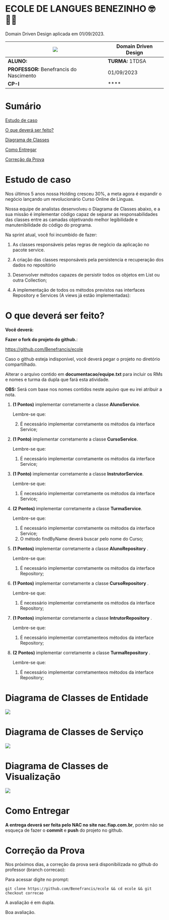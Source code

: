 # ECOLE DE LANGUES BENEZINHO 🤓👍🏾

Domain Driven Design aplicada em 01/09/2023.

| ![](documentacao/fiap.jpg)              | **Domain Driven Design** |
|-----------------------------------------|--------------------------|
| **ALUNO:**                              | **TURMA:** 1TDSA         |
| **PROFESSOR:** Benefrancis do Nascimento | 01/09/2023               |
| **CP-I**                               | ****                     |

# Sumário

[Estudo de caso ](#_Estudo_de_caso)

[O que deverá ser feito? ](#_O_que_devera_ser_feito)

[Diagrama de Classes ](#_Diagrama_de_Classes)

[Como Entregar ](#_Entrega)

[Correção da Prova ](#_Correcao)

<a id="_Estudo_de_caso"></a>

# Estudo de caso

Nos últimos 5 anos nossa Holding cresceu 30%, a meta agora é expandir o negócio lançando um revolucionário Curso Online de Linguas.

Nossa equipe de analistas desenvolveu o Diagrama de Classes abaixo, e a sua missão é implementar código capaz de separar as responsabilidades das classes entre as camadas objetivando melhor legibilidade e manutenibilidade do código do programa.

Na sprint atual, você foi incumbido de fazer:

1. As classes responsáveis pelas regras de negócio da aplicação no pacote service.

2. A criação das classes responsáveis pela persistencia e recuperação dos dados no repositório

3. Desenvolver métodos capazes de persistir todos os objetos em List ou outra Collection;

4. A implementação de todos os métodos previstos nas interfaces Repository e Services (A views já estão implementadas):

<a id="_O_que_devera_ser_feito"></a>

# O que deverá ser feito?

**Você deverá:**

**Fazer o fork do projeto do github.**:

https://github.com/Benefrancis/ecole

Caso o github esteja indisponível, você deverá pegar o projeto no diretório compartilhado.

Alterar o arquivo contido em  **documentacao/equipe.txt** para incluir os RMs e nomes e turma da dupla que fará esta
atividade.

**OBS:** Será com base nos nomes contidos neste aquivo que eu irei atribuir a nota.

1. **(1 Pontos)** implementar corretamente a classe **AlunoService**.

   Lembre-se que:

   2. É necessário implementar corretamente os métodos da interface Service;


2. **(1 Ponto)** implementar corretamente a classe **CursoService**.

   Lembre-se que:

   1. É necessário implementar corretamente os métodos da interface Service;


3. **(1 Ponto)** implementar corretamente a classe **InstrutorService**.

   Lembre-se que:

   1. É necessário implementar corretamente os métodos da interface Service;

4. **(2 Pontos)** implementar corretamente a classe **TurmaService**.

   Lembre-se que:

   1. É necessário implementar corretamente os métodos da interface Service;
   2. O método findByName deverá buscar pelo nome do Curso;


5. **(1 Pontos)** implementar corretamente a classe **AlunoRepository** .

   Lembre-se que:

   1. É necessário implementar corretamente os métodos da interface Repository;

6. **(1 Pontos)** implementar corretamente a classe **CursoRepository** .

   Lembre-se que:

   1. É necessário implementar corretamente os métodos da interface Repository;

7. **(1 Pontos)** implementar corretamente a classe **IntrutorRepository** .

   Lembre-se que:

   1. É necessário implementar corretamenteos métodos da interface Repository;

8. **(2 Pontos)** implementar corretamente a classe **TurmaRepository** .

   Lembre-se que:

   1. É necessário implementar corretamenteos métodos da interface Repository;

<a id="_Diagrama_de_Classes"></a>

# Diagrama de Classes de Entidade

<img src="documentacao/diagramas/UML/entity.png">

# Diagrama de Classes de Serviço

<img src="documentacao/diagramas/UML/service.png">

# Diagrama de Classes de Visualização

<img src="documentacao/diagramas/UML/view.png">


<a id="_Entrega"></a>

# Como Entregar

**A entrega deverá ser feita pelo NAC no site nac.fiap.com.br**, porém não se esqueça de fazer o **commit** e **push** do projeto no github.

<a id="_Correcao"></a>

# Correção da Prova

Nos próximos dias, a correção da prova será disponibilizada no github do professor (branch correcao):

Para acessar digite no prompt:

```shell
git clone https://github.com/Benefrancis/ecole && cd ecole && git checkout correcao
```

A avaliação é em dupla.

Boa avaliação.
